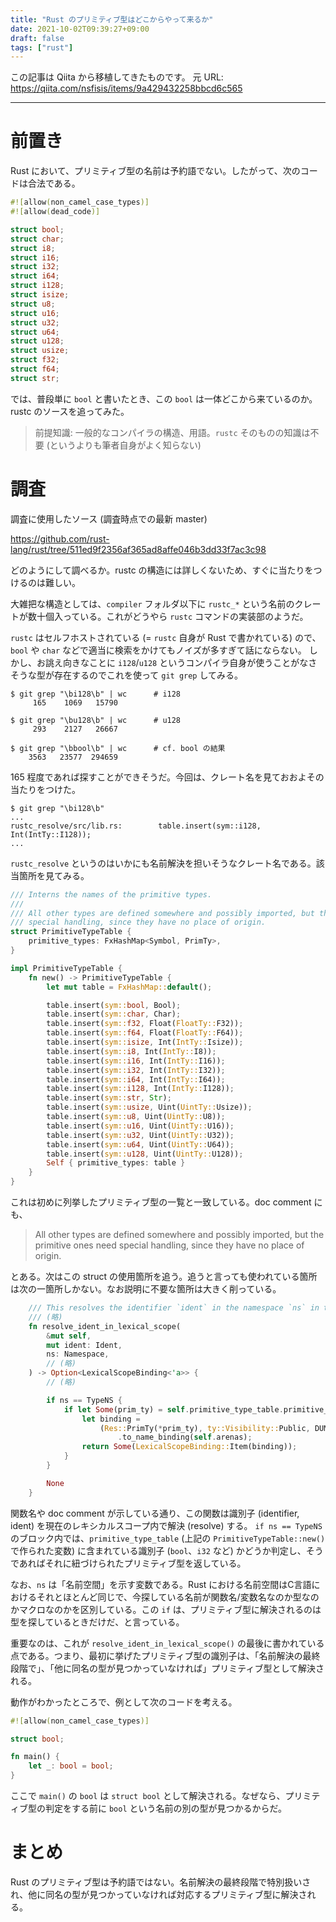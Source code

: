 ```yaml
---
title: "Rust のプリミティブ型はどこからやって来るか"
date: 2021-10-02T09:39:27+09:00
draft: false
tags: ["rust"]
---
```


この記事は Qiita から移植してきたものです。
元 URL: https://qiita.com/nsfisis/items/9a429432258bbcd6c565


-----------------------------------



# 前置き

Rust において、プリミティブ型の名前は予約語でない。したがって、次のコードは合法である。

```rust
#![allow(non_camel_case_types)]
#![allow(dead_code)]

struct bool;
struct char;
struct i8;
struct i16;
struct i32;
struct i64;
struct i128;
struct isize;
struct u8;
struct u16;
struct u32;
struct u64;
struct u128;
struct usize;
struct f32;
struct f64;
struct str;
```

では、普段単に `bool` と書いたとき、この `bool` は一体どこから来ているのか。rustc のソースを追ってみた。

> 前提知識: 一般的なコンパイラの構造、用語。`rustc` そのものの知識は不要 (というよりも筆者自身がよく知らない)

# 調査

調査に使用したソース (調査時点での最新 master)

https://github.com/rust-lang/rust/tree/511ed9f2356af365ad8affe046b3dd33f7ac3c98

どのようにして調べるか。rustc の構造には詳しくないため、すぐに当たりをつけるのは難しい。

大雑把な構造としては、`compiler` フォルダ以下に `rustc_*` という名前のクレートが数十個入っている。これがどうやら `rustc` コマンドの実装部のようだ。

`rustc` はセルフホストされている (= `rustc` 自身が Rust で書かれている) ので、`bool` や `char` などで適当に検索をかけてもノイズが多すぎて話にならない。
しかし、お誂え向きなことに `i128`/`u128` というコンパイラ自身が使うことがなさそうな型が存在するのでこれを使って `git grep` してみる。

```
$ git grep "\bi128\b" | wc      # i128
     165    1069   15790

$ git grep "\bu128\b" | wc      # u128
     293    2127   26667

$ git grep "\bbool\b" | wc      # cf. bool の結果
    3563   23577  294659
```

165 程度であれば探すことができそうだ。今回は、クレート名を見ておおよその当たりをつけた。

```
$ git grep "\bi128\b"
...
rustc_resolve/src/lib.rs:        table.insert(sym::i128, Int(IntTy::I128));
...
```

`rustc_resolve` というのはいかにも名前解決を担いそうなクレート名である。該当箇所を見てみる。

```rust
/// Interns the names of the primitive types.
///
/// All other types are defined somewhere and possibly imported, but the primitive ones need
/// special handling, since they have no place of origin.
struct PrimitiveTypeTable {
    primitive_types: FxHashMap<Symbol, PrimTy>,
}

impl PrimitiveTypeTable {
    fn new() -> PrimitiveTypeTable {
        let mut table = FxHashMap::default();

        table.insert(sym::bool, Bool);
        table.insert(sym::char, Char);
        table.insert(sym::f32, Float(FloatTy::F32));
        table.insert(sym::f64, Float(FloatTy::F64));
        table.insert(sym::isize, Int(IntTy::Isize));
        table.insert(sym::i8, Int(IntTy::I8));
        table.insert(sym::i16, Int(IntTy::I16));
        table.insert(sym::i32, Int(IntTy::I32));
        table.insert(sym::i64, Int(IntTy::I64));
        table.insert(sym::i128, Int(IntTy::I128));
        table.insert(sym::str, Str);
        table.insert(sym::usize, Uint(UintTy::Usize));
        table.insert(sym::u8, Uint(UintTy::U8));
        table.insert(sym::u16, Uint(UintTy::U16));
        table.insert(sym::u32, Uint(UintTy::U32));
        table.insert(sym::u64, Uint(UintTy::U64));
        table.insert(sym::u128, Uint(UintTy::U128));
        Self { primitive_types: table }
    }
}
```

これは初めに列挙したプリミティブ型の一覧と一致している。doc comment にも、

> All other types are defined somewhere and possibly imported, but the primitive ones need special handling, since they have no place of origin.

とある。次はこの struct の使用箇所を追う。追うと言っても使われている箇所は次の一箇所しかない。なお説明に不要な箇所は大きく削っている。

```rust
    /// This resolves the identifier `ident` in the namespace `ns` in the current lexical scope.
    /// (略)
    fn resolve_ident_in_lexical_scope(
        &mut self,
        mut ident: Ident,
        ns: Namespace,
        // (略)
    ) -> Option<LexicalScopeBinding<'a>> {
        // (略)

        if ns == TypeNS {
            if let Some(prim_ty) = self.primitive_type_table.primitive_types.get(&ident.name) {
                let binding =
                    (Res::PrimTy(*prim_ty), ty::Visibility::Public, DUMMY_SP, ExpnId::root())
                        .to_name_binding(self.arenas);
                return Some(LexicalScopeBinding::Item(binding));
            }
        }

        None
    }
```

関数名や doc comment が示している通り、この関数は識別子 (identifier, ident) を現在のレキシカルスコープ内で解決 (resolve) する。
`if ns == TypeNS` のブロック内では、`primitive_type_table` (上記の `PrimitiveTypeTable::new()` で作られた変数) に含まれている識別子 (`bool`、`i32` など) かどうか判定し、そうであればそれに紐づけられたプリミティブ型を返している。

なお、`ns` は「名前空間」を示す変数である。Rust における名前空間はC言語におけるそれとほとんど同じで、今探している名前が関数名/変数名なのか型なのかマクロなのかを区別している。この `if` は、プリミティブ型に解決されるのは型を探しているときだけだ、と言っている。

重要なのは、これが `resolve_ident_in_lexical_scope()` の最後に書かれている点である。つまり、最初に挙げたプリミティブ型の識別子は、「名前解決の最終段階で」、「他に同名の型が見つかっていなければ」プリミティブ型として解決される。

動作がわかったところで、例として次のコードを考える。

```rust
#![allow(non_camel_case_types)]

struct bool;

fn main() {
    let _: bool = bool;
}
```

ここで `main()` の `bool` は `struct bool` として解決される。なぜなら、プリミティブ型の判定をする前に `bool` という名前の別の型が見つかるからだ。


# まとめ

Rust のプリミティブ型は予約語ではない。名前解決の最終段階で特別扱いされ、他に同名の型が見つかっていなければ対応するプリミティブ型に解決される。

